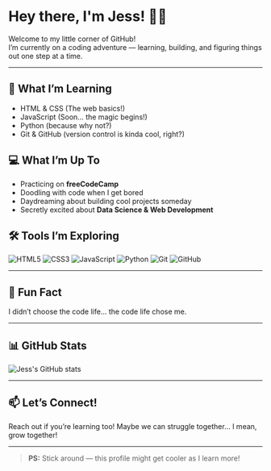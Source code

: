 # Hey there, I'm Jess! 👋✨

Welcome to my little corner of GitHub!  
I’m currently on a coding adventure — learning, building, and figuring things out one step at a time.

---

## 🌱 What I’m Learning
- HTML & CSS (The web basics!)
- JavaScript (Soon… the magic begins!)
- Python (because why not?)
- Git & GitHub (version control is kinda cool, right?)

## 💻 What I’m Up To
- Practicing on **freeCodeCamp**
- Doodling with code when I get bored
- Daydreaming about building cool projects someday
- Secretly excited about **Data Science & Web Development**

## 🛠 Tools I’m Exploring
![HTML5](https://img.shields.io/badge/HTML5-E34F26?style=flat-square&logo=html5&logoColor=white)
![CSS3](https://img.shields.io/badge/CSS3-1572B6?style=flat-square&logo=css3&logoColor=white)
![JavaScript](https://img.shields.io/badge/JavaScript-F7DF1E?style=flat-square&logo=javascript&logoColor=black)
![Python](https://img.shields.io/badge/Python-3776AB?style=flat-square&logo=python&logoColor=white)
![Git](https://img.shields.io/badge/Git-F05032?style=flat-square&logo=git&logoColor=white)
![GitHub](https://img.shields.io/badge/GitHub-181717?style=flat-square&logo=github&logoColor=white)

---

## 🌟 Fun Fact
I didn’t choose the code life… the code life chose me.

---

## 📊 GitHub Stats
![Jess's GitHub stats](https://github-readme-stats.vercel.app/api?username=your-github-username&show_icons=true&theme=radical)

---

## 📫 Let’s Connect!
Reach out if you’re learning too! Maybe we can struggle together… I mean, grow together!

---

> **PS:** Stick around — this profile might get cooler as I learn more!

<!---
Nightfrostj/Nightfrostj is a ✨ special ✨ repository because its `README.md` (this file) appears on your GitHub profile.
You can click the Preview link to take a look at your changes.
--->
